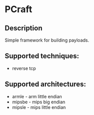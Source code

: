 # PCraft

## Description
Simple framework for building payloads.

## Supported techniques:
* reverse tcp

## Supported architectures:
* armle - arm little endian
* mipsbe - mips big endian
* mipsle - mips little endian
